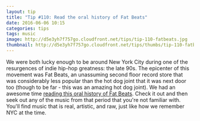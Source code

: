```yaml
---
layout: tip
title: "Tip #110: Read the oral history of Fat Beats"
date: 2016-06-06 10:15
categories: tips
tags: music
image: http://d5e3yh7f757go.cloudfront.net/tips/tip-110-fatbeats.jpg
thumbnail: http://d5e3yh7f757go.cloudfront.net/tips/thumbs/tip-110-fatbeats.jpg
---
```

We were both lucky enough to be around New York City during one of the resurgences of indie hip-hop greatness: the late 90s. The epicenter of this movement was Fat Beats, an unassuming second floor record store that was considerably less popular than the hot dog joint that it was next door too (though to be far - this was an amazing hot dog joint). We had an awesome time <a href="http://daily.redbullmusicacademy.com/2016/05/fat-beats-oral-history">reading this oral history of Fat Beats</a>. Check it out and then seek out any of the music from that period that you're not familiar with. You'll find music that is real, artistic, and raw, just like how we remember NYC at the time.
